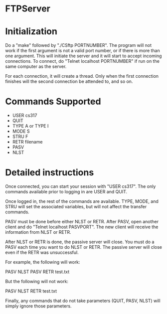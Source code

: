 # FTPServer
# Initialization
Do a "make" followed by "./CSftp PORTNUMBER".
The program will not work if the first argument is not a valid port number,
or if there is more than one argument. 
This will initiate the server and it will start to accept incoming connections. 
To connect, do "Telnet localhost PORTNUMBER" if run on the same computer as the server.

For each connection, it will create a thread. 
Only when the first connection finishes 
will the second connection be attended to, and so on.

# Commands Supported
- USER cs317
- QUIT
- TYPE A or TYPE I
- MODE S
- STRU F
- RETR filename
- PASV
- NLST

# Detailed instructions
Once connected, you can start your session with "USER cs317".
The only commands available prior to logging in are USER and QUIT.

Once logged in, the rest of the commands are available.
TYPE, MODE, and STRU will set the associated variables,
but will not affect the transfer commands.

PASV must be done before either NLST or RETR.
After PASV, open another client and do "Telnet localhost PASVPORT".
The new client will receive the information from NLST or RETR.

After NLST or RETR is done, the passive server will close.
You must do a PASV each time you want to do NLST or RETR.
The passive server will close even if the RETR was unsuccessful.

For example, the following will work:

PASV
NLST
PASV
RETR test.txt

But the following will not work:

PASV
NLST
RETR test.txt

Finally, any commands that do not take parameters (QUIT, PASV, NLST) 
will simply ignore those parameters.
